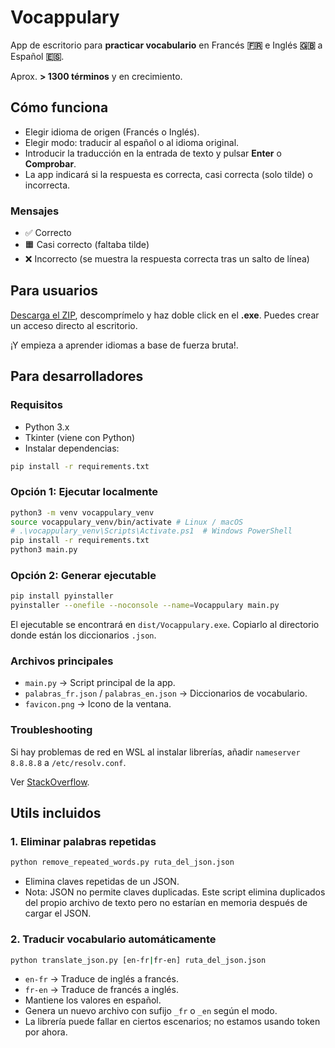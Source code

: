# Vocappulary

App de escritorio para **practicar vocabulario** en Francés **🇫🇷** e Inglés **🇬🇧** a Español **🇪🇸**.

Aprox. **> 1300 términos** y en crecimiento.

## Cómo funciona

* Elegir idioma de origen (Francés o Inglés).
* Elegir modo: traducir al español o al idioma original.
* Introducir la traducción en la entrada de texto y pulsar **Enter** o **Comprobar**.
* La app indicará si la respuesta es correcta, casi correcta (solo tilde) o incorrecta.

### Mensajes

* ✅ Correcto
* 🟧 Casi correcto (faltaba tilde)
* ❌ Incorrecto (se muestra la respuesta correcta tras un salto de línea)

## Para usuarios

[Descarga el ZIP](https://github.com/agarnung/vocappulary/releases/download/v1.0/vocappulary.zip), descomprímelo y haz doble click en el **.exe**. Puedes crear un acceso directo al escritorio. 

¡Y empieza a aprender idiomas a base de fuerza bruta!.

## Para desarrolladores

### Requisitos

- Python 3.x
- Tkinter (viene con Python)
- Instalar dependencias:  
```bash
pip install -r requirements.txt
```

### Opción 1: Ejecutar localmente

```bash
python3 -m venv vocappulary_venv
source vocappulary_venv/bin/activate # Linux / macOS
# .\vocappulary_venv\Scripts\Activate.ps1  # Windows PowerShell
pip install -r requirements.txt
python3 main.py
```

### Opción 2: Generar ejecutable

```bash
pip install pyinstaller
pyinstaller --onefile --noconsole --name=Vocappulary main.py
```

El ejecutable se encontrará en `dist/Vocappulary.exe`. Copiarlo al directorio donde están los diccionarios `.json`.

### Archivos principales

* `main.py` → Script principal de la app.
* `palabras_fr.json` / `palabras_en.json` → Diccionarios de vocabulario.
* `favicon.png` → Icono de la ventana.

### Troubleshooting

Si hay problemas de red en WSL al instalar librerías, añadir `nameserver 8.8.8.8` a `/etc/resolv.conf`.

Ver [StackOverflow](https://stackoverflow.com/questions/52815784/python-pip-raising-newconnectionerror-while-installing-libraries).

## Utils incluidos

### 1. Eliminar palabras repetidas
```bash
python remove_repeated_words.py ruta_del_json.json
```

* Elimina claves repetidas de un JSON.
* Nota: JSON no permite claves duplicadas. Este script elimina duplicados del propio archivo de texto pero no estarían en memoria después de cargar el JSON.

### 2. Traducir vocabulario automáticamente

```bash
python translate_json.py [en-fr|fr-en] ruta_del_json.json
```

* `en-fr` → Traduce de inglés a francés.
* `fr-en` → Traduce de francés a inglés.
* Mantiene los valores en español.
* Genera un nuevo archivo con sufijo `_fr` o `_en` según el modo.
* La librería puede fallar en ciertos escenarios; no estamos usando token por ahora.
